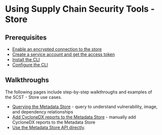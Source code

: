 # Using Supply Chain Security Tools - Store

## Prerequisites

* [Enable an encrypted connection to the store](enable_encrypted_connection.md)
* [Create a service account and get the access token](create_service_account_access_token.md)
* [Install the CLI](cli.md)
* [Configure the CLI](configure_cli.md)

## Walkthroughs

The following pages include step-by-step walkthroughs and examples of the SCST - Store use cases.

* [Querying the Metadata Store](querying_the_metadata_store.md) - query to understand vulnerability, image, and dependency relationships
* [Add CycloneDX reports to the Metadata Store](add_cyclonedx_to_store.md) - manually add CycloneDX reports to the Metadata Store
* [Use the Metadata Store API directly](getting_started_api.md).

